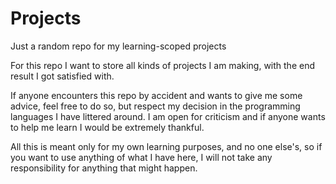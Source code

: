 # Projects
Just a random repo for my learning-scoped projects

For this repo I want to store all kinds of projects I am making, with the end result I got satisfied with.

If anyone encounters this repo by accident and wants to give me some advice, feel free to do so, but respect my decision in the programming languages I have littered around.
I am open for criticism and if anyone wants to help me learn I would be extremely thankful.

All this is meant only for my own learning purposes, and no one else's, so if you want to use anything of what I have here, I will not take any responsibility for anything that might happen.
